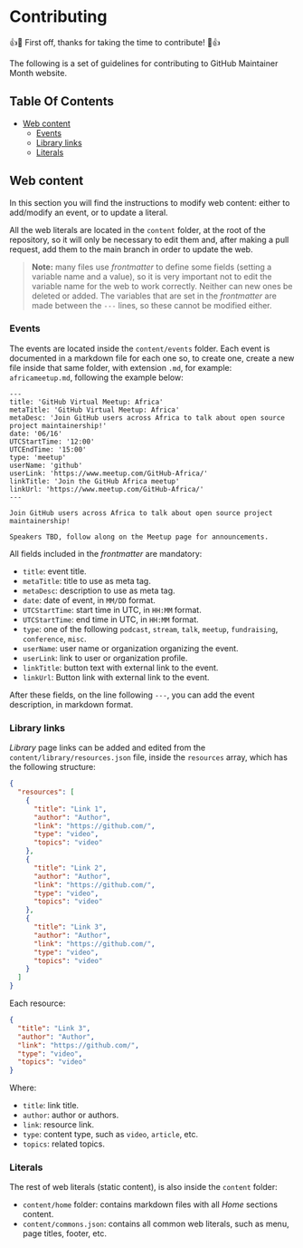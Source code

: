 # Contributing

:+1::tada: First off, thanks for taking the time to contribute! :tada::+1:

The following is a set of guidelines for contributing to GitHub Maintainer Month website.

## Table Of Contents

- [Web content](#web-content)
  - [Events](#events)
  - [Library links](#library-links)
  - [Literals](#literals)

## Web content

In this section you will find the instructions to modify web content: either to add/modify an event, or to update a literal.

All the web literals are located in the `content` folder, at the root of the repository, so it will only be necessary to edit them and, after making a pull request, add them to the main branch in order to update the web.

> **Note:** many files use _frontmatter_ to define some fields (setting a variable name and a value), so it is very important not to edit the variable name for the web to work correctly. Neither can new ones be deleted or added. The variables that are set in the _frontmatter_ are made between the `---` lines, so these cannot be modified either.

### Events

The events are located inside the `content/events` folder. Each event is documented in a markdown file for each one so, to create one, create a new file inside that same folder, with extension `.md`, for example: `africameetup.md`, following the example below:

```
---
title: 'GitHub Virtual Meetup: Africa'
metaTitle: 'GitHub Virtual Meetup: Africa'
metaDesc: 'Join GitHub users across Africa to talk about open source project maintainership!'
date: '06/16'
UTCStartTime: '12:00'
UTCEndTime: '15:00'
type: 'meetup'
userName: 'github'
userLink: 'https://www.meetup.com/GitHub-Africa/'
linkTitle: 'Join the GitHub Africa meetup'
linkUrl: 'https://www.meetup.com/GitHub-Africa/'
---

Join GitHub users across Africa to talk about open source project maintainership!

Speakers TBD, follow along on the Meetup page for announcements.
```

All fields included in the _frontmatter_ are mandatory:

- `title`: event title.
- `metaTitle`: title to use as meta tag.
- `metaDesc`: description to use as meta tag.
- `date`: date of event, in `MM/DD` format.
- `UTCStartTime`: start time in UTC, in `HH:MM` format.
- `UTCStartTime`: end time in UTC, in `HH:MM` format.
- `type`: one of the following `podcast`, `stream`, `talk`, `meetup`, `fundraising`, `conference`, `misc`.
- `userName`: user name or organization organizing the event.
- `userLink`: link to user or organization profile.
- `linkTitle`: button text with external link to the event.
- `linkUrl`: Button link with external link to the event.

After these fields, on the line following `---`, you can add the event description, in markdown format.

### Library links

_Library_ page links can be added and edited from the `content/library/resources.json` file, inside the `resources` array, which has the following structure:

```json
{
  "resources": [
    {
      "title": "Link 1",
      "author": "Author",
      "link": "https://github.com/",
      "type": "video",
      "topics": "video"
    },
    {
      "title": "Link 2",
      "author": "Author",
      "link": "https://github.com/",
      "type": "video",
      "topics": "video"
    },
    {
      "title": "Link 3",
      "author": "Author",
      "link": "https://github.com/",
      "type": "video",
      "topics": "video"
    }
  ]
}
```

Each resource:

```json
{
  "title": "Link 3",
  "author": "Author",
  "link": "https://github.com/",
  "type": "video",
  "topics": "video"
}
```

Where:

- `title`: link title.
- `author`: author or authors.
- `link`: resource link.
- `type`: content type, such as `video`, `article`, etc.
- `topics`: related topics.

### Literals

The rest of web literals (static content), is also inside the `content` folder:

- `content/home` folder: contains markdown files with all _Home_ sections content.
- `content/commons.json`: contains all common web literals, such as menu, page titles, footer, etc.
